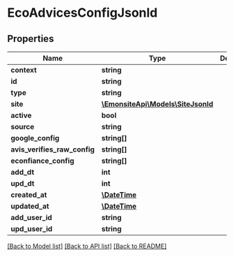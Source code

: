 # EcoAdvicesConfigJsonld

## Properties
Name | Type | Description | Notes
------------ | ------------- | ------------- | -------------
**context** | **string** |  | [optional] 
**id** | **string** |  | [optional] 
**type** | **string** |  | [optional] 
**site** | [**\EmonsiteApi\Models\SiteJsonld**](SiteJsonld.md) |  | [optional] 
**active** | **bool** |  | [optional] 
**source** | **string** |  | [optional] 
**google_config** | **string[]** |  | [optional] 
**avis_verifies_raw_config** | **string[]** |  | [optional] 
**econfiance_config** | **string[]** |  | [optional] 
**add_dt** | **int** |  | [optional] 
**upd_dt** | **int** |  | [optional] 
**created_at** | [**\DateTime**](\DateTime.md) |  | [optional] 
**updated_at** | [**\DateTime**](\DateTime.md) |  | [optional] 
**add_user_id** | **string** |  | [optional] 
**upd_user_id** | **string** |  | [optional] 

[[Back to Model list]](../../README.md#documentation-for-models) [[Back to API list]](../../README.md#documentation-for-api-endpoints) [[Back to README]](../../README.md)

